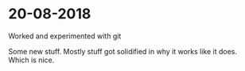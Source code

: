 # 20-08-2018

Worked and experimented with git

Some new stuff. Mostly stuff got solidified in why it works like it does. Which is nice. 